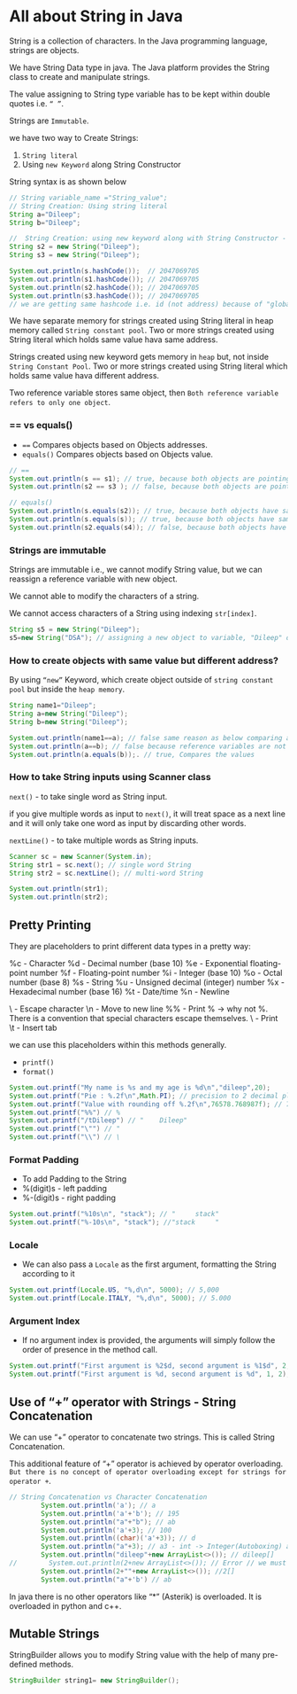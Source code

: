 # All about String in Java

String is a collection of characters. In the Java programming language, strings are objects.

We have String Data type in java. The Java platform provides the String class to create and manipulate strings.

The value assigning to String type variable has to be kept within double quotes i.e. `“ ”`.

Strings are `Immutable`.

we have two way to Create Strings:
1. `String literal`
2. Using `new Keyword` along String Constructor

String syntax is as shown below

```java
// String variable_name ="String_value";
// String Creation: Using string literal
String a="Dileep";
String b="Dileep";

//  String Creation: using new keyword along with String Constructor - Heap memory
String s2 = new String("Dileep");
String s3 = new String("Dileep");

System.out.println(s.hashCode());  // 2047069705
System.out.println(s1.hashCode()); // 2047069705
System.out.println(s2.hashCode()); // 2047069705
System.out.println(s3.hashCode()); // 2047069705
// we are getting same hashcode i.e. id (not address) because of "global dictionary", if the object and content is same, it won't create new object even if you use new keyword to create String

```

We have separate memory for strings created using String literal in heap memory called `String constant pool`.
Two or more strings created using String literal which holds same value hava same address.

Strings created using new keyword gets memory in `heap` but, not inside `String Constant Pool`.
Two or more strings created using String literal which holds same value hava different address.

Two reference variable stores same object, then `Both reference variable refers to only one object`.

### == vs equals()
* `==` Compares objects based on Objects addresses.
* `equals()` Compares objects based on Objects value.

```java
// ==
System.out.println(s == s1); // true, because both objects are pointing to same address
System.out.println(s2 == s3 ); // false, because both objects are pointing to different address

// equals()
System.out.println(s.equals(s2)); // true, because both objects have same value
System.out.println(s.equals(s)); // true, because both objects have same value
System.out.println(s2.equals(s4)); // false, because both objects have different value

```

### Strings are immutable

Strings are immutable i.e., we cannot modify String value, but we can reassign a reference variable with new object.

We cannot able to modify the characters of a string.

We cannot access characters of a String using indexing `str[index]`.
```Java
String s5 = new String("Dileep");
s5=new String("DSA"); // assigning a new object to variable, "Dileep" object in heap is collected by Garbage Collector.
```

### How to create objects with same value but different address?

By using `“new”` Keyword, which create object outside of `string constant pool` but inside the `heap memory`.

```java
String name1="Dileep";
String a=new String("Dileep");
String b=new String("Dileep");

System.out.println(name1==a); // false same reason as below comparing addresses
System.out.println(a==b); // false because reference variables are not pointing to same object, compares the objects
System.out.println(a.equals(b));. // true, Compares the values
```

### How to take String inputs using Scanner class
`next()` - to take single word as String input.

if you give multiple words as input to `next()`, it will treat space as a next line and it will only take one word as input by discarding other words.

`nextLine()` - to take multiple words as String inputs.
```Java
Scanner sc = new Scanner(System.in);
String str1 = sc.next(); // single word String
String str2 = sc.nextLine(); // multi-word String

System.out.println(str1);
System.out.println(str2);
```

## Pretty Printing
They are placeholders to print different data types in a pretty way:

%c - Character
%d - Decimal number (base 10)
%e - Exponential floating-point number
%f - Floating-point number
%i - Integer (base 10)
%o - Octal number (base 8)
%s - String
%u - Unsigned decimal (integer) number
%x - Hexadecimal number (base 16)
%t - Date/time
%n - Newline

\  - Escape character
\n - Move to new line
%% - Print % -> why not \%. There is a convention that special characters escape themselves.
\\ - Print \
\t - Insert tab

we can use this placeholders within this methods generally.
* `printf()`
* `format()`

```Java
System.out.printf("My name is %s and my age is %d\n","dileep",20);
System.out.printf("Pie : %.2f\n",Math.PI); // precision to 2 decimal places
System.out.printf("Value with rounding off %.2f\n",76578.768987f); // 76578.77 // rounding off
System.out.printf("%%") // %
System.out.printf("/tDileep") // "    Dileep"
System.out.printf("\"") // "
System.out.printf("\\") // \
```

### Format Padding
* To add Padding to the String
* %(digit)s - left padding
* %-(digit)s - right padding
```Java
System.out.printf("%10s\n", "stack"); // "     stack"
System.out.printf("%-10s\n", "stack"); //"stack     "
```

### Locale
* We can also pass a `Locale` as the first argument, formatting the String according to it
```Java
System.out.printf(Locale.US, "%,d\n", 5000); // 5,000
System.out.printf(Locale.ITALY, "%,d\n", 5000); // 5.000
```

### Argument Index
* If no argument index is provided, the arguments will simply follow the order of presence in the method call.
```Java
System.out.printf("First argument is %2$d, second argument is %1$d", 2, 1); // First argument is 1, second argument is 2
System.out.printf("First argument is %d, second argument is %d", 1, 2); // First argument is 1, second argument is 2
```

## Use of “+” operator with Strings - String Concatenation

We can use “+” operator to concatenate two strings. This is called String Concatenation.

This additional feature of “+” operator is achieved by operator overloading. 
`But there is no concept of operator overloading except for strings for operator +`.

```Java
// String Concatenation vs Character Concatenation
        System.out.println('a'); // a
        System.out.println('a'+'b'); // 195
        System.out.println("a"+"b"); // ab
        System.out.println('a'+3); // 100
        System.out.println((char)('a'+3)); // d
        System.out.println("a"+3); // a3 - int -> Integer(Autoboxing) and call toString method which again returns 1 as a String.
        System.out.println("dileep"+new ArrayList<>()); // dileep[]
//        System.out.println(2+new ArrayList<>()); // Error // we must have at least one string
        System.out.println(2+""+new ArrayList<>()); //2[]
        System.out.println("a"+'b') // ab
```

In java there is no other operators like “*” (Asterik) is overloaded. It is overloaded in python and c++.

## Mutable Strings

StringBuilder allows you to modify String value with the help of many pre-defined methods.

```java
StringBuilder string1= new StringBuilder();

```
